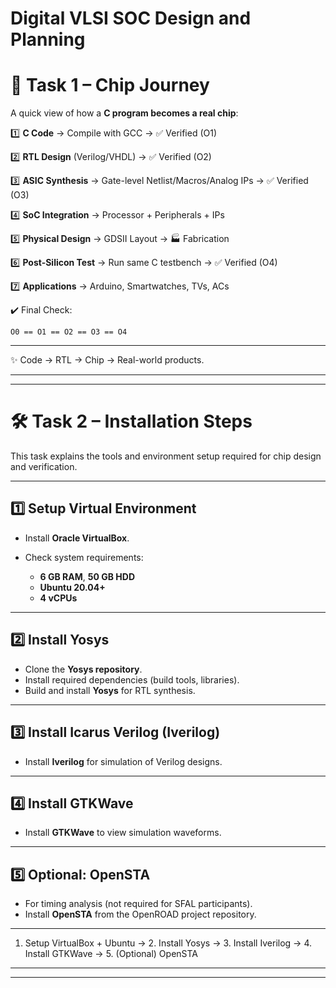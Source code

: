 # Digital VLSI SOC Design and Planning

# 🚀 Task 1 – Chip Journey  

A quick view of how a **C program becomes a real chip**:  

1️⃣ **C Code** → Compile with GCC → ✅ Verified (O1)  

2️⃣ **RTL Design** (Verilog/VHDL) → ✅ Verified (O2)  

3️⃣ **ASIC Synthesis** → Gate-level Netlist/Macros/Analog IPs → ✅ Verified (O3)  

4️⃣ **SoC Integration** → Processor + Peripherals + IPs  

5️⃣ **Physical Design** → GDSII Layout → 🏭 Fabrication  

6️⃣ **Post-Silicon Test** → Run same C testbench → ✅ Verified (O4)  

7️⃣ **Applications** → Arduino, Smartwatches, TVs, ACs  


✔️ Final Check:

```
O0 == O1 == O2 == O3 == O4
```

---

✨  Code → RTL → Chip → Real-world products.

---
---

# 🛠️ Task 2 – Installation Steps

This task explains the tools and environment setup required for chip design and verification.

---

## 1️⃣ Setup Virtual Environment

* Install **Oracle VirtualBox**.
* Check system requirements:

  * **6 GB RAM**, **50 GB HDD**
  * **Ubuntu 20.04+**
  * **4 vCPUs**

---

## 2️⃣ Install Yosys

* Clone the **Yosys repository**.
* Install required dependencies (build tools, libraries).
* Build and install **Yosys** for RTL synthesis.

---

## 3️⃣ Install Icarus Verilog (Iverilog)

* Install **Iverilog** for simulation of Verilog designs.

---

## 4️⃣ Install GTKWave

* Install **GTKWave** to view simulation waveforms.

---

## 5️⃣ Optional: OpenSTA

* For timing analysis (not required for SFAL participants).
* Install **OpenSTA** from the OpenROAD project repository.

---

1. Setup VirtualBox + Ubuntu → 2. Install Yosys → 3. Install Iverilog → 4. Install GTKWave → 5. (Optional) OpenSTA

---

---


